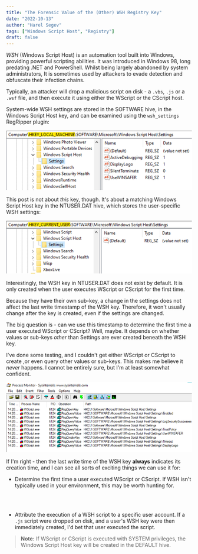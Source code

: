 ```yaml
---
title: "The Forensic Value of the (Other) WSH Registry Key"
date: "2022-10-13"
author: "Harel Segev"
tags: ["Windows Script Host", "Registry"]
draft: false
---
```


*WSH* (Windows Script Host) is an automation tool built into Windows, providing powerful scripting abilities. It was introduced in Windows 98, long predating .NET and PowerShell. Whilst being largely abandoned by system administrators, It is sometimes used by attackers to evade detection and obfuscate their infection chains.

Typically, an attacker will drop a malicious script on disk - a `.vbs`, `.js` or a `.wsf` file, and then execute it using either the WScript or the CScript host.

System-wide WSH settings are stored in the SOFTWARE hive, in the Windows Script Host key, and can be examined using the `wsh_settings` RegRipper plugin:

![](images/wsh_settings_hklm.png)

This post is not about *this* key, though. It's about a matching Windows Script Host key in the NTUSER.DAT hive, which stores the user-specific WSH settings:

![](images/wsh_settings_hkcu.png)

Interestingly, the WSH key in NTUSER.DAT does not exist by default. It is only created when the user executes WScript or CScript for the first time.

Because they have their own sub-key, a change in the settings does not affect the last write timestamp of the WSH key. Therefore, it won't usually change after the key is created, even if the settings are changed.

The big question is - can we use this timestamp to determine the first time a user executed WScript or CScript? Well, maybe. It depends on whether values or sub-keys *other* than Settings are ever created beneath the WSH key.

I've done some testing, and I couldn't get either WScript or CScript to create ,or even query other values or sub-keys. This makes me believe it *never* happens. I cannot be entirely sure, but I'm at least somewhat confident.

![](images/wscript_procmon.png)

If I'm right - then the last write time of the WSH key **always** indicates its creation time, and I can see all sorts of exciting things we can use it for:

* Determine the first time a user executed WScript or CScript. If WSH isn't typically used in your environment, this may be worth hunting for.

<br></br>

* Attribute the execution of a WSH script to a specific user account. If a `.js` script were dropped on disk, and a user's WSH key were then immediately created, I'd bet that user executed the script.

> **Note:** If WScript or CScript is executed with SYSTEM privileges, the Windows Script Host key will be created in the DEFAULT hive.
